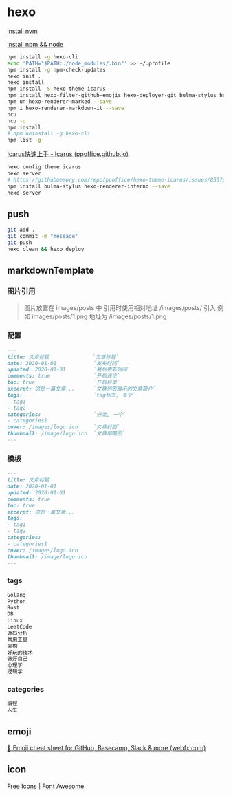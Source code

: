 # hexo

[install nvm](https://github.com/nvm-sh/nvm)

[install npm && node](https://www.runoob.com/w3cnote/nvm-manager-node-versions.html)

``` bash
npm install -g hexo-cli
echo 'PATH="$PATH:./node_modules/.bin"' >> ~/.profile
npm install -g npm-check-updates
hexo init .
hexo install
npm install -S hexo-theme-icarus
npm install hexo-filter-github-emojis hexo-deployer-git bulma-stylus hexo-renderer-inferno --save
npm un hexo-renderer-marked --save
npm i hexo-renderer-markdown-it --save
ncu
ncu -u
npm install
# npm uninstall -g hexo-cli
npm list -g
```

[Icarus快速上手 - Icarus (ppoffice.github.io)](https://ppoffice.github.io/hexo-theme-icarus/uncategorized/icarus快速上手/#install-npm)

``` bash
hexo config theme icarus
hexo server
# https://githubmemory.com/repo/ppoffice/hexo-theme-icarus/issues/855?page=3
npm install bulma-stylus hexo-renderer-inferno --save 
hexo server
```

## push

``` bash
git add .
git commit -m "message"
git push
hexo clean && hexo deploy
```

## markdownTemplate

### 图片引用

> 图片放置在 images/posts 中
> 引用时使用相对地址 /images/posts/ 引入
> 例如 images/posts/1.png 地址为 /images/posts/1.png

### 配置

``` markdown
---
title: 文章标题              `文章标题`
date: 2020-01-01            `发布时间`
updated: 2020-01-01         `最后更新时间`
comments: true              `开启评论`
toc: true                   `开启目录`
excerpt: 这是一篇文章...      `文章列表展示的文章简介`
tags:                       `tag标签, 多个`
- tag1
- tag2
categories:                 `分类, 一个`
- categories1
cover: /images/logo.ico     `文章封面`
thumbnail: /image/logo.ico  `文章缩略图`
---
```

### 模板

``` markdown
---
title: 文章标题
date: 2020-01-01
updated: 2020-01-01
comments: true
toc: true
excerpt: 这是一篇文章...
tags:
- tag1
- tag2
categories:
- categories1
cover: /images/logo.ico
thumbnail: /image/logo.ico
---
```

### tags

``` xml
Golang
Python
Rust
DB
Linux
LeetCode
源码分析
常用工具
架构
好玩的技术
做好自己
心理学
逻辑学
```

### categories

``` xml
编程
人生
```


## emoji

[🎁 Emoji cheat sheet for GitHub, Basecamp, Slack & more (webfx.com)](https://www.webfx.com/tools/emoji-cheat-sheet/)

## icon

[Free Icons | Font Awesome](https://fontawesome.com/v5.15/icons?d=gallery&p=2&m=free)
